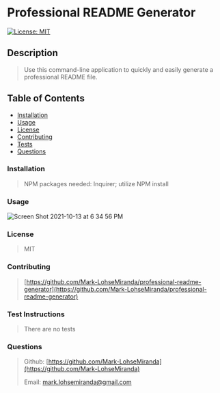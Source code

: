 

# Professional README Generator

[![License: MIT](https://img.shields.io/badge/License-MIT-yellow.svg)](https://opensource.org/licenses/MIT)

## Description

>
> Use this command-line application to quickly and easily generate a professional README file.
>

## Table of Contents
* [Installation](#installation)
* [Usage](#usage)
* [License](#license)
* [Contributing](#contributing)
* [Tests](#tests)
* [Questions](#questions)

### Installation

>
> NPM packages needed: Inquirer; utilize NPM install
>

### Usage

![Screen Shot 2021-10-13 at 6 34 56 PM](https://user-images.githubusercontent.com/83737312/137235755-f99fabf1-8ef7-4a80-ab93-ec2560f352d5.png)


### License

>
> MIT
>

### Contributing

>
> [https://github.com/Mark-LohseMiranda/professional-readme-generator](https://github.com/Mark-LohseMiranda/professional-readme-generator)
>

### Test Instructions

>
> There are no tests
>

### Questions

>
>Github: [https://github.com/Mark-LohseMiranda](https://github.com/Mark-LohseMiranda)
>
>Email: [mark.lohsemiranda@gmail.com](mailto:mark.lohsemiranda@gmail.com)
>


